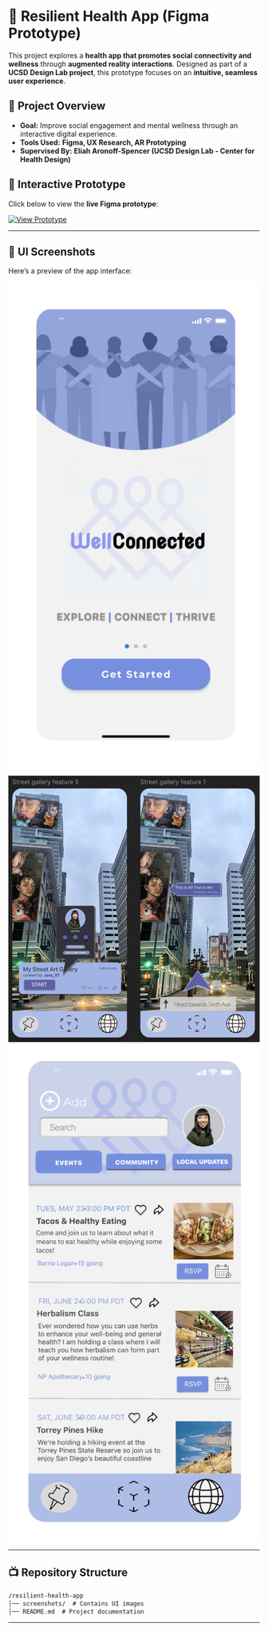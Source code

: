 # 🎨 Resilient Health App (Figma Prototype)  

This project explores a **health app that promotes social connectivity and wellness** through **augmented reality interactions**. Designed as part of a **UCSD Design Lab project**, this prototype focuses on an **intuitive, seamless user experience**.

## 🚀 Project Overview  
- **Goal:** Improve social engagement and mental wellness through an interactive digital experience.  
- **Tools Used:** **Figma, UX Research, AR Prototyping**  
- **Supervised By:** **Eliah Aronoff-Spencer (UCSD Design Lab - Center for Health Design)**  

## 🎯 Interactive Prototype  
Click below to view the **live Figma prototype**:  

[![View Prototype](https://img.shields.io/badge/View-Figma-blue?logo=figma)](https://www.figma.com/proto/OzzEwvqOQqWVxLGLbBaLFb/Resilient-Health-Design---Agency-D-team-library?type=design&node-id=2348-276&t=B5iqeuPqXZMbb5qp-1&scaling=contain&page-id=0%3A1&starting-point-node-id=2348%3A276)

---

## 📸 UI Screenshots  
Here’s a preview of the app interface:  

![Home Screen](screenshots/home.png)  
![AR Feature](screenshots/ar-feature.png)  
![User Profile](screenshots/profile.png)  

---

## 📺 Repository Structure  
```
/resilient-health-app
│── screenshots/  # Contains UI images
│── README.md  # Project documentation
```

---
